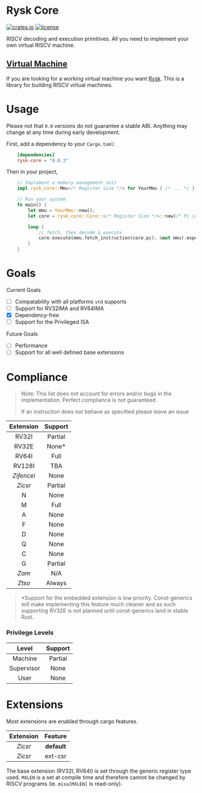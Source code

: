 # Rysk Core
[![crates.io](https://img.shields.io/crates/v/rysk-core)](http://crates.io/crates/rysk-core)
[![license](https://img.shields.io/crates/l/rysk-core)](https://gitlab.com/AidoP1/rysk-core/-/blob/master/LICENSE)

RISCV decoding and execution primitives. All you need to implement your own virtual RISCV machine.

## [Virtual Machine](https://gitlab.com/AidoP1/rysk)
If you are looking for a working virtual machine you want [Rysk](https://gitlab.com/AidoP1/rysk). This is a library for building RISCV virtual machines.

# Usage
Please not that `0.0` versions do not guarantee a stable ABI. Anything may change at any time during early development.

First, add a dependency to your `Cargo.toml`:
```toml
    [dependencies]
    rysk-core = "0.0.3"
```

Then in your project,
```rust
    // Implement a memory management unit
    impl rysk_core::Mmu</* Register Size */> for YourMmu { /* ... */ }

    // Run your system
    fn main() {
        let mmu = YourMmu::new();
        let core = rysk_core::Core::</* Register Size */>::new(/* PC initial address */);

        loop {
            // fetch, then decode & execute
            core.execute(mmu.fetch_instruction(core.pc), &mut mmu).expect("Unable to decode instruction");
        }
    }
```

# Goals
Current Goals
- [ ] Compatability with all platforms `std` supports
- [ ] Support for RV32IMA and RV64IMA
- [x] Dependency-free
- [ ] Support for the Privileged ISA

Future Goals
- [ ] Performance
- [ ] Support for all well defined base extensions

# Compliance

> Note: This list does not account for errors and/or bugs in the implementation. Perfect compliance is not guaranteed
> 
> If an instruction does not behave as specified please leave an issue

|   Extension   | Support |
| :-----------: | :-----: |
| RV32I         | Partial |
| RV32E         | None*   |
| RV64I         | Full    |
| RV128I        | TBA     |
| *Zifencei*    | None    |
| *Zicsr*       | Partial |
| N             | None    |
| M             | Full    |
| A             | None    |
| F             | None    |
| D             | None    |
| Q             | None    |
| C             | None    |
| G             | Partial |
| *Zam*         | N/A     |
| *Ztso*        | Always  |

> *Support for the embedded extension is low priority. Const-generics will make implementing this feature much cleaner and as such supporting RV32E is not planned until const-generics land in stable Rust.

### Privilege Levels
|    Level   | Support |
| :--------: | :-----: |
| Machine    | Partial |
| Supervisor | None    |
| User       | None    |

# Extensions
Most extensions are enabled through cargo features.

| Extension |   Feature   |
| :-------: | :---------: |
| *Zicsr*   | **default** |
| *Zicsr*   | ext-csr     |

The base extension (RV32I, RV64I) is set through the generic register type used. `MXLEN` is a set at compile time and therefore cannot be changed by RISCV programs (ie. `misa[MXLEN]` is read-only).